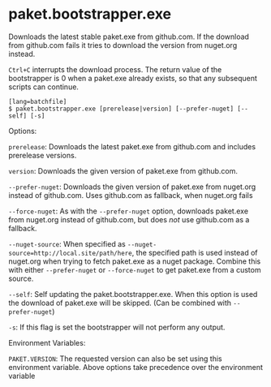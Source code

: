 # paket.bootstrapper.exe

Downloads the latest stable paket.exe from github.com. If the download from github.com fails it tries to download the version from nuget.org instead. 

`Ctrl+C` interrupts the download process. The return value of the bootstrapper is 0 when a paket.exe already exists, so that any subsequent scripts can continue. 

    [lang=batchfile]
    $ paket.bootstrapper.exe [prerelease|version] [--prefer-nuget] [--self] [-s]

Options:

  `prerelease`: Downloads the latest paket.exe from github.com and includes prerelease versions.

  `version`: Downloads the given version of paket.exe from github.com.

  `--prefer-nuget`: Downloads the given version of paket.exe from nuget.org instead of github.com. Uses github.com as fallback, when nuget.org fails

  `--force-nuget`: As with the `--prefer-nuget` option, downloads paket.exe from nuget.org instead of github.com, but does *not* use github.com as a fallback.

  `--nuget-source`: When specified as `--nuget-source=http://local.site/path/here`, the specified path is used instead of nuget.org when trying to fetch paket.exe as a nuget package. Combine this with either `--prefer-nuget` or `--force-nuget` to get paket.exe from a custom source.

  `--self`: Self updating the paket.bootstrapper.exe. When this option is used the download of paket.exe will be skipped. (Can be combined with `--prefer-nuget`)

  `-s`: If this flag is set the bootstrapper will not perform any output.

Environment Variables:

  `PAKET.VERSION`: The requested version can also be set using this environment variable. Above options take precedence over the environment variable 


